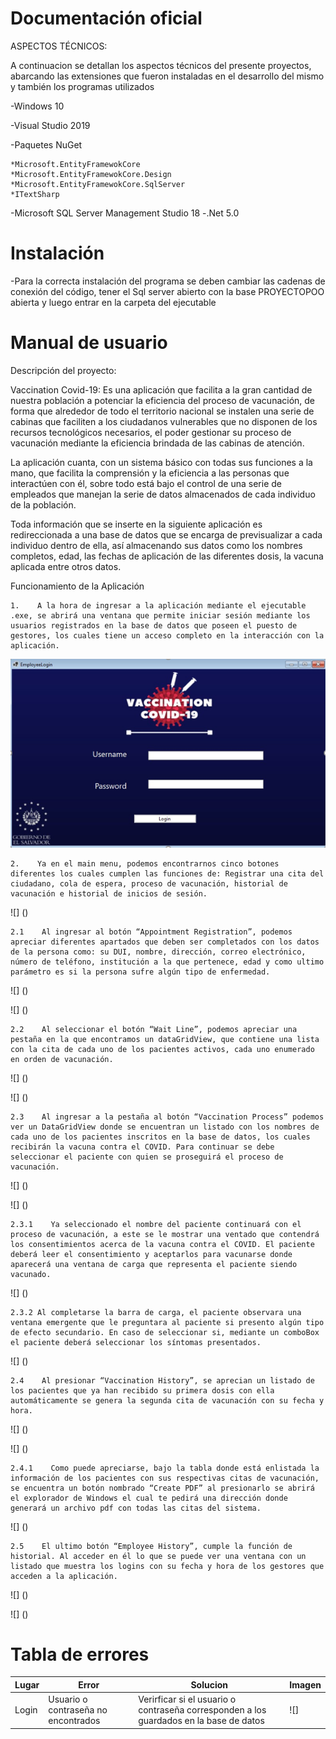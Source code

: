 # Documentación oficial

ASPECTOS TÉCNICOS:

A continuacion se detallan los aspectos técnicos del presente proyectos, abarcando las extensiones que fueron instaladas en  el desarrollo del mismo y también los programas utilizados

-Windows 10 

-Visual Studio 2019

-Paquetes NuGet

	*Microsoft.EntityFramewokCore
	*Microsoft.EntityFramewokCore.Design
	*Microsoft.EntityFramewokCore.SqlServer
	*ITextSharp

-Microsoft SQL Server Management Studio 18
-.Net 5.0

# Instalación

-Para la correcta instalación del programa se deben cambiar las cadenas de conexión del código, tener el Sql server abierto con la base PROYECTOPOO abierta y
luego entrar en la carpeta del ejecutable

# Manual de usuario

Descripción del proyecto:

Vaccination Covid-19: Es una aplicación que facilita a la gran cantidad de nuestra población a potenciar la eficiencia del proceso de vacunación, de forma que alrededor de todo el territorio nacional se instalen una serie de cabinas que faciliten a los ciudadanos vulnerables que no disponen de los recursos tecnológicos necesarios, el poder gestionar su proceso de vacunación mediante la eficiencia brindada de las cabinas de atención.

La aplicación cuanta, con un sistema básico con todas sus funciones a la mano, que facilita la comprensión y la eficiencia a las personas que interactúen con él, sobre todo está bajo el control de una serie de empleados que manejan la serie de datos almacenados de cada individuo de la población.

Toda información que se inserte en la siguiente aplicación es redireccionada a una base de datos que se encarga de previsualizar a cada individuo dentro de ella, así almacenando sus datos como los nombres completos, edad, las fechas de aplicación de las diferentes dosis, la vacuna aplicada entre otros datos.

Funcionamiento de la Aplicación

	1.    A la hora de ingresar a la aplicación mediante el ejecutable .exe, se abrirá una ventana que permite iniciar sesión mediante los usuarios registrados en la base de datos que poseen el puesto de gestores, los cuales tiene un acceso completo en la interacción con la aplicación.

![](Imagenes/Captura%201.png)

	2.    Ya en el main menu, podemos encontrarnos cinco botones diferentes los cuales cumplen las funciones de: Registrar una cita del ciudadano, cola de espera, proceso de vacunación, historial de vacunación e historial de inicios de sesión.

![] ()

	2.1    Al ingresar al botón “Appointment Registration”, podemos apreciar diferentes apartados que deben ser completados con los datos de la persona como: su DUI, nombre, dirección, correo electrónico, número de teléfono, institución a la que pertenece, edad y como ultimo parámetro es si la persona sufre algún tipo de enfermedad.

![] ()

![] ()

	2.2    Al seleccionar el botón “Wait Line”, podemos apreciar una pestaña en la que encontramos un dataGridView, que contiene una lista con la cita de cada uno de los pacientes activos, cada uno enumerado en orden de vacunación.

![] ()

![] ()

	2.3    Al ingresar a la pestaña al botón “Vaccination Process” podemos ver un DataGridView donde se encuentran un listado con los nombres de cada uno de los pacientes inscritos en la base de datos, los cuales recibirán la vacuna contra el COVID. Para continuar se debe seleccionar el paciente con quien se proseguirá el proceso de vacunación.

![] ()

![] ()

	2.3.1    Ya seleccionado el nombre del paciente continuará con el proceso de vacunación, a este se le mostrar una ventado que contendrá los consentimientos acerca de la vacuna contra el COVID. El paciente deberá leer el consentimiento y aceptarlos para vacunarse donde aparecerá una ventana de carga que representa el paciente siendo vacunado.

![] ()

	2.3.2 Al completarse la barra de carga, el paciente observara una ventana emergente que le preguntara al paciente si presento algún tipo de efecto secundario. En caso de seleccionar si, mediante un comboBox el paciente deberá seleccionar los síntomas presentados.

![] ()

	2.4    Al presionar “Vaccination History”, se aprecian un listado de los pacientes que ya han recibido su primera dosis con ella automáticamente se genera la segunda cita de vacunación con su fecha y hora.

![] ()

![] ()

	2.4.1    Como puede apreciarse, bajo la tabla donde está enlistada la información de los pacientes con sus respectivas citas de vacunación, se encuentra un botón nombrado “Create PDF” al presionarlo se abrirá el explorador de Windows el cual te pedirá una dirección donde generará un archivo pdf con todas las citas del sistema.

![] ()

	2.5    El ultimo botón “Employee History”, cumple la función de historial. Al acceder en él lo que se puede ver una ventana con un listado que muestra los logins con su fecha y hora de los gestores que acceden a la aplicación.

![] ()

![] ()

# Tabla de errores

| Lugar|Error|Solucion |Imagen|
| -- | -- | -- | -- |
| Login | Usuario o contraseña no encontrados | Verirficar si el usuario o contraseña corresponden a los guardados en la base de datos | ![] 




